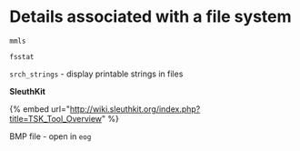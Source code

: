 # Details associated with a file system

`mmls`

`fsstat`

`srch_strings` - display printable strings in files

**SleuthKit**

{% embed url="http://wiki.sleuthkit.org/index.php?title=TSK_Tool_Overview" %}

BMP file - open in `eog`&#x20;


